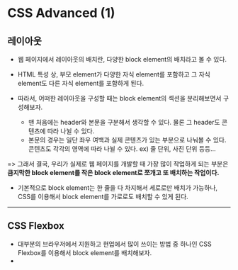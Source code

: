 # CSS Advanced (1)

## 레이아웃
- 웹 페이지에서 레이아웃의 배치란, 다양한 block element의 배치라고 볼 수 있다.
- HTML 특성 상, 부모 element가 다양한 자식 element를 포함하고 그 자식 element도 다른 자식 element를 포함하게 된다.


- 따라서, 어떠한 레이아웃을 구성할 때는 block element의 섹션을 분리해보면서 구성해보자.
  - 맨 처음에는 header와 본문을 구분해서 생각할 수 있다. 물론 그 header도 콘텐츠에 따라 나뉠 수 있다.
  - 본문의 경우는 일단 좌우 여백과 실제 콘텐츠가 있는 부분으로 나눠볼 수 있다. 콘텐츠도 각각의 영역에 따라 나뉠 수 있다. ex) 줄 단위, 사진 단위 등등...

=> 그래서 결국, 우리가 실제로 웹 페이지를 개발할 때 가장 많이 작업하게 되는 부분은 **큼지막한 block element를 작은 block element로 쪼개고 또 배치하는 작업이다.**
- 기본적으로 block element는 한 줄을 다 차지해서 세로로만 배치가 가능하나, CSS를 이용해서 block element를 가로로도 배치할 수 있게 된다. 

* * *
## CSS Flexbox
- 대부분의 브라우저에서 지원하고 현업에서 많이 쓰이는 방법 중 하나인 CSS Flexbox를 이용해서 block element를 배치해보자.
- 
